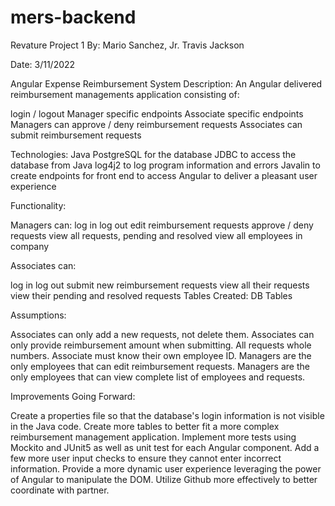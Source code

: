 # mers-backend
Revature Project 1
By: Mario Sanchez, Jr.
Travis Jackson

Date: 3/11/2022

Angular Expense Reimbursement System
Description:
An Angular delivered reimbursement managements application consisting of:

login / logout
Manager specific endpoints
Associate specific endpoints
Managers can approve / deny reimbursement requests
Associates can submit reimbursement requests

Technologies:
Java
PostgreSQL for the database
JDBC to access the database from Java
log4j2 to log program information and errors
Javalin to create endpoints for front end to access
Angular to deliver a pleasant user experience

Functionality:

Managers can:
log in
log out
edit reimbursement requests
approve / deny requests
view all requests, pending and resolved
view all employees in company

Associates can:

log in
log out
submit new reimbursement requests
view all their requests
view their pending and resolved requests
Tables Created:
DB Tables

Assumptions:

Associates can only add a new requests, not delete them.
Associates can only provide reimbursement amount when submitting.
All requests whole numbers.
Associate must know their own employee ID.
Managers are the only employees that can edit reimbursement requests.
Managers are the only employees that can view complete list of employees and requests.

Improvements Going Forward:

Create a properties file so that the database's login information is not visible in the Java code.
Create more tables to better fit a more complex reimbursement management application.
Implement more tests using Mockito and JUnit5 as well as unit test for each Angular component.
Add a few more user input checks to ensure they cannot enter incorrect information.
Provide a more dynamic user experience leveraging the power of Angular to manipulate the DOM.
Utilize Github more effectively to better coordinate with partner.

